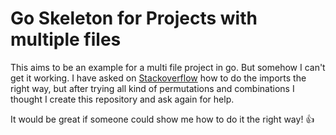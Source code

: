 Go Skeleton for Projects with multiple files
===========================================

This aims to be an example for a multi file project in go. But somehow I can't get it working. 
I have asked on [Stackoverflow](http://stackoverflow.com/questions/21733704/organizing-a-multiple-file-go-project-with-private-support-files) how to do the imports the right way, but after trying all kind of permutations and combinations I thought I create this repository and ask again for help.

It would be great if someone could show me how to do it the right way! :thumbsup:
